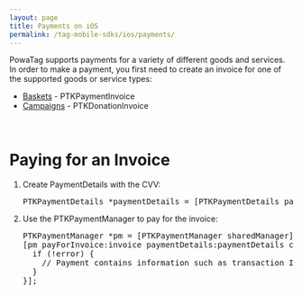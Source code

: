 ```yaml
---
layout: page
title: Payments on iOS
permalink: /tag-mobile-sdks/ios/payments/
---
```


PowaTag supports payments for a variety of different goods and services. In order to make a payment, you first need to create an invoice for one of the supported goods or service types:

* [Baskets]({{site.baseurl}}/tag-mobile-sdks/ios/baskets/) - PTKPaymentInvoice
* [Campaigns]({{site.baseurl}}/tag-mobile-sdks/ios/campaigns/) - PTKDonationInvoice

<br />

# Paying for an Invoice

1. Create PaymentDetails with the CVV:

	<pre>PTKPaymentDetails *paymentDetails = [PTKPaymentDetails paymentDetailsWithCvv:@"123"];</pre>

2. Use the PTKPaymentManager to pay for the invoice:

    <pre>PTKPaymentManager *pm = [PTKPaymentManager sharedManager];
   [pm payForInvoice:invoice paymentDetails:paymentDetails completion:^(PTKPayment *payment, NSError *error) {
     if (!error) {
       // Payment contains information such as transaction ID
     }
   }];</pre>
